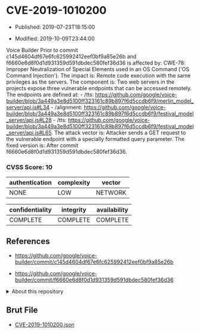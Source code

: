 # CVE-2019-1010200

- Published: 2019-07-23T18:15:00

- Modified: 2019-10-09T23:44:00

Voice Builder Prior to commit c145d4604df67e6fc625992412eef0bf9a85e26b and f6660e6d8f0d1d931359d591dbdec580fef36d36 is affected by: CWE-78: Improper Neutralization of Special Elements used in an OS Command ('OS Command Injection'). The impact is: Remote code execution with the same privileges as the servers. The component is: Two web servers in the projects expose three vulnerable endpoints that can be accessed remotely. The endpoints are defined at: - /tts: https://github.com/google/voice-builder/blob/3a449a3e8d5100ff323161c89b897f6d5ccdb6f9/merlin_model_server/api.js#L34 - /alignment: https://github.com/google/voice-builder/blob/3a449a3e8d5100ff323161c89b897f6d5ccdb6f9/festival_model_server/api.js#L28 - /tts: https://github.com/google/voice-builder/blob/3a449a3e8d5100ff323161c89b897f6d5ccdb6f9/festival_model_server/api.js#L65. The attack vector is: Attacker sends a GET request to the vulnerable endpoint with a specially formatted query parameter. The fixed version is: After commit f6660e6d8f0d1d931359d591dbdec580fef36d36.

### CVSS Score: **10**

| authentication | complexity | vector |
| --- | --- | --- |
| NONE | LOW | NETWORK |

| confidentiality | integrity | availability |
| --- | --- | --- |
| COMPLETE | COMPLETE | COMPLETE |

## References

* https://github.com/google/voice-builder/commit/c145d4604df67e6fc625992412eef0bf9a85e26b

* https://github.com/google/voice-builder/commit/f6660e6d8f0d1d931359d591dbdec580fef36d36

<details>
<summary>About this repository</summary> 

  This repository is part of the project [Live Hack CVE](https://github.com/Live-Hack-CVE). Main website can be found [www.live-hack.org](https://www.live-hack.org) 
  
  Made by [Sn0wAlice](https://github.com/Sn0wAlice) for the people that care about security and need to have a feed of the latest CVEs. Hope you enjoy it, don't forget to star the repo and follow me on [Twitter](https://twitter.com/Sn0wAlice) and [Github](https://github.com/Sn0wAlice). And that is my [personnal website](https://www.alice-snow.me/)

  - [Home Page](https://github.com/Live-Hack-CVE)
  - [Framework](https://github.com/Live-Hack-CVE/cve-framework)
  - [CVE database](https://github.com/Live-Hack-CVE/full_database)
  - [Changelog](https://github.com/Live-Hack-CVE/Changelog)
</details>

## Brut File

* [CVE-2019-1010200.json](https://raw.githubusercontent.com/Live-Hack-CVE/full_database/main/cves/2019/CVE-2019-1010200.json)

